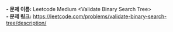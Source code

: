 **- 문제 이름:** Leetcode Medium &lt;Validate Binary Search Tree&gt;  
**- 문제 링크:** https://leetcode.com/problems/validate-binary-search-tree/description/

